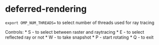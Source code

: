 # deferred-rendering

```export OMP_NUM_THREADS=``` to select number of threads used for ray tracing

Controls:
	* S - to select between raster and raytracing
	* E - to select reflected ray or not
	* W - to take snapshot
	* P - start rotating
	* Q - to exit